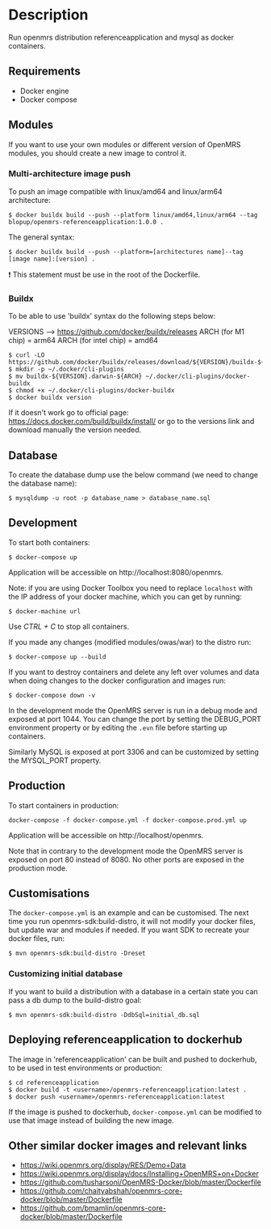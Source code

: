 # Description
Run openmrs distribution referenceapplication and mysql as docker containers.

## Requirements
  - Docker engine
  - Docker compose

## Modules 
If you want to use your own modules or different version of OpenMRS modules, you should create a new image to control it.

### Multi-architecture image push
To push an image compatible with linux/amd64 and linux/arm64 architecture: 
```
$ docker buildx build --push --platform linux/amd64,linux/arm64 --tag blopup/openmrs-referenceapplication:1.0.0 .
```

The general syntax:
```
$ docker buildx build --push --platform=[architectures name]--tag [image name]:[version] .
```

❗️ This statement must be use in the root of the Dockerfile. 

### Buildx
To be able to use 'buildx' syntax do the following steps below:

VERSIONS --> https://github.com/docker/buildx/releases
ARCH (for M1 chip) = arm64
ARCH (for intel chip) = amd64
```
$ curl -LO https://github.com/docker/buildx/releases/download/${VERSION}/buildx-${VERSION}.darwin-${ARCH}
$ mkdir -p ~/.docker/cli-plugins
$ mv buildx-${VERSION}.darwin-${ARCH} ~/.docker/cli-plugins/docker-buildx
$ chmod +x ~/.docker/cli-plugins/docker-buildx
$ docker buildx version
```

If it doesn't work go to official page: https://docs.docker.com/build/buildx/install/ or go to the versions link and download manually the version needed.

## Database
To create the database dump use the below command (we need to change the database name): 
```
$ mysqldump -u root -p database_name > database_name.sql
```

## Development

To start both containers:
```
$ docker-compose up
```

Application will be accessible on http://localhost:8080/openmrs.

Note: if you are using Docker Toolbox you need to replace `localhost` with the IP address of your docker machine,
which you can get by running:
```
$ docker-machine url
```

Use _CTRL + C_ to stop all containers.

If you made any changes (modified modules/owas/war) to the distro run:
```
$ docker-compose up --build
```

If you want to destroy containers and delete any left over volumes and data when doing changes to the docker
configuration and images run:
```
$ docker-compose down -v
```

In the development mode the OpenMRS server is run in a debug mode and exposed at port 1044. You can change the port by
setting the DEBUG_PORT environment property or by editing the `.evn` file before starting up containers.

Similarly MySQL is exposed at port 3306 and can be customized by setting the MYSQL_PORT property.

## Production

To start containers in production:
```
docker-compose -f docker-compose.yml -f docker-compose.prod.yml up
```

Application will be accessible on http://localhost/openmrs.

Note that in contrary to the development mode the OpenMRS server is exposed on port 80 instead of 8080.
No other ports are exposed in the production mode.

## Customisations

The `docker-compose.yml` is an example and can be customised. The next time you run openmrs-sdk:build-distro, it will
not modify your docker files, but update war and modules if needed. If you want SDK to recreate your docker files,
run:
```
$ mvn openmrs-sdk:build-distro -Dreset
```

### Customizing initial database

If you want to build a distribution with a database in a certain state you can pass a db dump to the build-distro goal:
```
$ mvn openmrs-sdk:build-distro -DdbSql=initial_db.sql
```

## Deploying referenceapplication to dockerhub

The image in 'referenceapplication' can be built and pushed to dockerhub, to be used in test environments or production:

```
$ cd referenceapplication
$ docker build -t <username>/openmrs-referenceapplication:latest .
$ docker push <username>/openmrs-referenceapplication:latest
```

If the image is pushed to dockerhub, `docker-compose.yml` can be modified to use that image
instead of building the new image.

## Other similar docker images and relevant links
- <https://wiki.openmrs.org/display/RES/Demo+Data>
- <https://wiki.openmrs.org/display/docs/Installing+OpenMRS+on+Docker>
- <https://github.com/tusharsoni/OpenMRS-Docker/blob/master/Dockerfile>
- <https://github.com/chaityabshah/openmrs-core-docker/blob/master/Dockerfile>
- <https://github.com/bmamlin/openmrs-core-docker/blob/master/Dockerfile>

